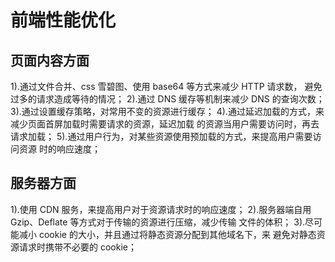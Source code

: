 # 前端性能优化

## 页面内容方面
1).通过文件合并、css 雪碧图、使用 base64 等方式来减少 HTTP 请求数， 避免过多的请求造成等待的情况；
2).通过 DNS 缓存等机制来减少 DNS 的查询次数；
3).通过设置缓存策略，对常用不变的资源进行缓存；
4).通过延迟加载的方式，来减少页面首屏加载时需要请求的资源，延迟加载 的资源当用户需要访问时，再去请求加载；
5).通过用户行为，对某些资源使用预加载的方式，来提高用户需要访问资源 时的响应速度；

## 服务器方面
1).使用 CDN 服务，来提高用户对于资源请求时的响应速度；
2).服务器端自用 Gzip、Deflate 等方式对于传输的资源进行压缩，减少传输 文件的体积；
3).尽可能减小 cookie 的大小，并且通过将静态资源分配到其他域名下，来 避免对静态资源请求时携带不必要的 cookie； 
